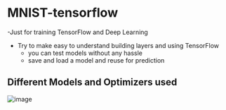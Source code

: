 # MNIST-tensorflow
-Just for training TensorFlow and Deep Learning
- Try to make easy to understand building layers and using TensorFlow
  - you can test models without any hassle
  - save and load a model and reuse for prediction
  
## Different Models and Optimizers used
![image](https://user-images.githubusercontent.com/104048277/216737542-d71b591a-2740-48d2-b5d3-0d2f7da0450f.png)
